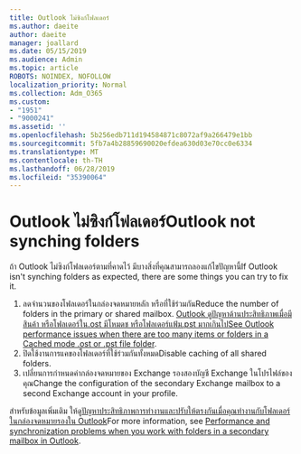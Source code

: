 ```yaml
---
title: Outlook ไม่ซิงก์โฟลเดอร์
ms.author: daeite
author: daeite
manager: joallard
ms.date: 05/15/2019
ms.audience: Admin
ms.topic: article
ROBOTS: NOINDEX, NOFOLLOW
localization_priority: Normal
ms.collection: Adm_O365
ms.custom:
- "1951"
- "9000241"
ms.assetid: ''
ms.openlocfilehash: 5b256edb711d194584871c8072af9a266479e1bb
ms.sourcegitcommit: 5fb7a4b28859690020efdea630d03e70cc0e6334
ms.translationtype: MT
ms.contentlocale: th-TH
ms.lasthandoff: 06/28/2019
ms.locfileid: "35390064"
---
```

# <a name="outlook-not-synching-folders"></a><span data-ttu-id="cc9df-102">Outlook ไม่ซิงก์โฟลเดอร์</span><span class="sxs-lookup"><span data-stu-id="cc9df-102">Outlook not synching folders</span></span>

<span data-ttu-id="cc9df-103">ถ้า Outlook ไม่ซิงก์โฟลเดอร์ตามที่คาดไว้ มีบางสิ่งที่คุณสามารถลองแก้ไขปัญหานี้</span><span class="sxs-lookup"><span data-stu-id="cc9df-103">If Outlook isn't synching folders as expected, there are some things you can try to fix it.</span></span>

1. <span data-ttu-id="cc9df-104">ลดจำนวนของโฟลเดอร์ในกล่องจดหมายหลัก หรือที่ใช้ร่วมกัน</span><span class="sxs-lookup"><span data-stu-id="cc9df-104">Reduce the number of folders in the primary or shared mailbox.</span></span> <span data-ttu-id="cc9df-105">[Outlook ดูปัญหาด้านประสิทธิภาพเมื่อมีสินค้า หรือโฟลเดอร์ใน.ost มีโหมดช หรือโฟลเดอร์แฟ้ม.pst มากเกินไป](https://support.microsoft.com/help/2768656)</span><span class="sxs-lookup"><span data-stu-id="cc9df-105">[See Outlook performance issues when there are too many items or folders in a Cached mode .ost or .pst file folder](https://support.microsoft.com/help/2768656).</span></span>
2. <span data-ttu-id="cc9df-106">ปิดใช้งานการแคของโฟลเดอร์ที่ใช้ร่วมกันทั้งหมด</span><span class="sxs-lookup"><span data-stu-id="cc9df-106">Disable caching of all shared folders.</span></span>
3. <span data-ttu-id="cc9df-107">เปลี่ยนการกำหนดค่ากล่องจดหมายของ Exchange รองสองบัญชี Exchange ในโปรไฟล์ของคุณ</span><span class="sxs-lookup"><span data-stu-id="cc9df-107">Change the configuration of the secondary Exchange mailbox to a second Exchange account in your profile.</span></span>

<span data-ttu-id="cc9df-108">สำหรับข้อมูลเพิ่มเติม ให้ดู[ปัญหาประสิทธิภาพการทำงานและปรับให้ตรงกันเมื่อคุณทำงานกับโฟลเดอร์ในกล่องจดหมายรองใน Outlook](https://support.microsoft.com/help/3115602)</span><span class="sxs-lookup"><span data-stu-id="cc9df-108">For more information, see [Performance and synchronization problems when you work with folders in a secondary mailbox in Outlook](https://support.microsoft.com/help/3115602).</span></span>